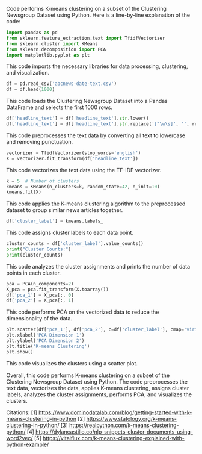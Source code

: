 Code performs K-means clustering on a subset of the Clustering Newsgroup Dataset using Python. Here is a line-by-line explanation of the code:

```python
import pandas as pd
from sklearn.feature_extraction.text import TfidfVectorizer
from sklearn.cluster import KMeans
from sklearn.decomposition import PCA
import matplotlib.pyplot as plt
```
This code imports the necessary libraries for data processing, clustering, and visualization.

```python
df = pd.read_csv('abcnews-date-text.csv')
df = df.head(1000)
```
This code loads the Clustering Newsgroup Dataset into a Pandas DataFrame and selects the first 1000 rows.

```python
df['headline_text'] = df['headline_text'].str.lower()
df['headline_text'] = df['headline_text'].str.replace('[^\w\s]', '', regex=False)
```
This code preprocesses the text data by converting all text to lowercase and removing punctuation.

```python
vectorizer = TfidfVectorizer(stop_words='english')
X = vectorizer.fit_transform(df['headline_text'])
```
This code vectorizes the text data using the TF-IDF vectorizer.

```python
k = 5  # Number of clusters
kmeans = KMeans(n_clusters=k, random_state=42, n_init=10)
kmeans.fit(X)
```
This code applies the K-means clustering algorithm to the preprocessed dataset to group similar news articles together.

```python
df['cluster_label'] = kmeans.labels_
```
This code assigns cluster labels to each data point.

```python
cluster_counts = df['cluster_label'].value_counts()
print("Cluster Counts:")
print(cluster_counts)
```
This code analyzes the cluster assignments and prints the number of data points in each cluster.

```python
pca = PCA(n_components=2)
X_pca = pca.fit_transform(X.toarray())
df['pca_1'] = X_pca[:, 0]
df['pca_2'] = X_pca[:, 1]
```
This code performs PCA on the vectorized data to reduce the dimensionality of the data.

```python
plt.scatter(df['pca_1'], df['pca_2'], c=df['cluster_label'], cmap='viridis')
plt.xlabel('PCA Dimension 1')
plt.ylabel('PCA Dimension 2')
plt.title('K-means Clustering')
plt.show()
```
This code visualizes the clusters using a scatter plot.

Overall, this code performs K-means clustering on a subset of the Clustering Newsgroup Dataset using Python. The code preprocesses the text data, vectorizes the data, applies K-means clustering, assigns cluster labels, analyzes the cluster assignments, performs PCA, and visualizes the clusters.

Citations:
[1] https://www.dominodatalab.com/blog/getting-started-with-k-means-clustering-in-python
[2] https://www.statology.org/k-means-clustering-in-python/
[3] https://realpython.com/k-means-clustering-python/
[4] https://dylancastillo.co/nlp-snippets-cluster-documents-using-word2vec/
[5] https://vitalflux.com/k-means-clustering-explained-with-python-example/

